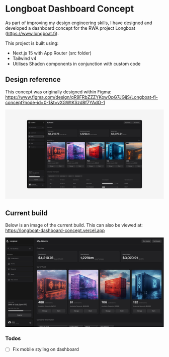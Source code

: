 # Longboat Dashboard Concept

As part of improving my design engineering skills, I have designed and developed a dashboard concept for the RWA project Longboat (https://www.longboat.fi).

This project is built using:

- Next.js 15 with App Router (src folder)
- Tailwind v4
- Utilises Shadcn components in conjunction with custom code

## Design reference

This concept was originally designed within Figma: https://www.figma.com/design/qR9FRbZZZYKowOpG7JGijS/Longboat-fi-concept?node-id=0-1&t=vXGWtKSzd8f7YAdO-1

![Longboat Concept](public/longboat-concept.png)

## Current build

Below is an image of the current build. This can also be viewed at: https://longboat-dashboard-concept.vercel.app

![Longboat Build 01](public/longboat-build-01.png)

### Todos

- [ ] Fix mobile styling on dashboard
